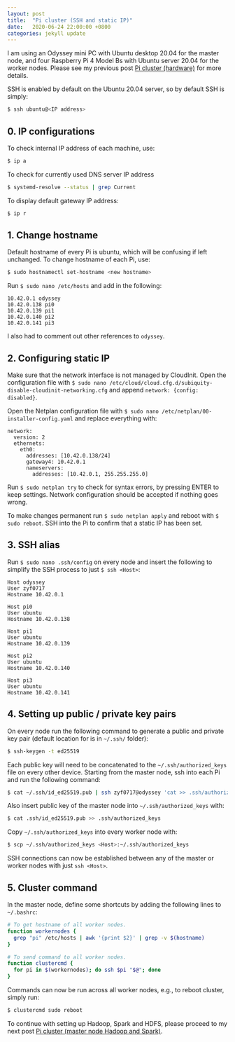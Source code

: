 ```yaml
---
layout: post
title:  "Pi cluster (SSH and static IP)"
date:   2020-06-24 22:00:00 +0800
categories: jekyll update
---
```


I am using an Odyssey mini PC with Ubuntu desktop 20.04  for the master node, and four Raspberry Pi 4 Model Bs with Ubuntu server 20.04 for the worker nodes. Please see my previous post [Pi cluster (hardware)](https://zyf0717.github.io/jekyll/update/2020/06/23/pi-clustering-hardware.html) for more details.

SSH is enabled by default on the Ubuntu 20.04 server, so by default SSH is simply:

```bash
$ ssh ubuntu@<IP address>
```

## 0. IP configurations

To check internal IP address of each machine, use:

```bash
$ ip a
```

To check for currently used DNS server IP address

```bash
$ systemd-resolve --status | grep Current
```

To display default gateway IP address:

```bash
$ ip r
```

## 1. Change hostname

Default hostname of every Pi is ubuntu, which will be confusing if left unchanged. To change hostname of each Pi, use:

```bash
$ sudo hostnamectl set-hostname <new hostname> 
```

Run `$ sudo nano /etc/hosts` and add in the following:

```
10.42.0.1 odyssey
10.42.0.138 pi0
10.42.0.139 pi1
10.42.0.140 pi2
10.42.0.141 pi3
```

I also had to comment out other references to `odyssey`.

## 2. Configuring static IP

Make sure that the network interface is not managed by CloudInit. Open the configuration file with `$ sudo nano /etc/cloud/cloud.cfg.d/subiquity-disable-cloudinit-networking.cfg` and append `network: {config: disabled}`.

Open the Netplan configuration file with `$ sudo nano /etc/netplan/00-installer-config.yaml` and replace everything with: 

```
network:
  version: 2
  ethernets:
    eth0:
      addresses: [10.42.0.138/24]
      gateway4: 10.42.0.1
      nameservers:
        addresses: [10.42.0.1, 255.255.255.0]
```

Run `$ sudo netplan try` to check for syntax errors, by pressing ENTER to keep settings. Network configuration should be accepted if nothing goes wrong.

To make changes permanent run `$ sudo netplan apply` and reboot with `$ sudo reboot`. SSH into the Pi to confirm that a static IP has been set.

## 3. SSH alias

Run `$ sudo nano .ssh/config` on every node and insert the following to simplify the SSH process to just `$ ssh <Host>`:

```
Host odyssey
User zyf0717
Hostname 10.42.0.1

Host pi0
User ubuntu
Hostname 10.42.0.138

Host pi1
User ubuntu
Hostname 10.42.0.139

Host pi2
User ubuntu
Hostname 10.42.0.140

Host pi3
User ubuntu
Hostname 10.42.0.141
```

## 4. Setting up public / private key pairs

On every node run the following command to generate a public and private key pair (default location for is in `~/.ssh/` folder):

```bash
$ ssh-keygen -t ed25519
```

Each public key will need to be concatenated to the `~/.ssh/authorized_keys` file on every other device. Starting from the master node, ssh into each Pi and run the following command:

```bash
$ cat ~/.ssh/id_ed25519.pub | ssh zyf0717@odyssey 'cat >> .ssh/authorized_keys'
```

 Also insert public key of the master node into `~/.ssh/authorized_keys` with:

```bash
$ cat .ssh/id_ed25519.pub >> .ssh/authorized_keys
```

Copy `~/.ssh/authorized_keys` into every worker node with:

```bash
$ scp ~/.ssh/authorized_keys <Host>:~/.ssh/authorized_keys
```

SSH connections can now be established between any of the master or worker nodes with just `ssh <Host>`.

## 5. Cluster command

In the master node, define some shortcuts by adding the following lines to `~/.bashrc`:

```bash
# To get hostname of all worker nodes.
function workernodes {
  grep "pi" /etc/hosts | awk '{print $2}' | grep -v $(hostname)
}

# To send command to all worker nodes.
function clustercmd {
  for pi in $(workernodes); do ssh $pi "$@"; done
}
```

Commands can now be run across all worker nodes, e.g., to reboot cluster, simply run:

```bash
$ clustercmd sudo reboot
```

To continue with setting up Hadoop, Spark and HDFS, please proceed to my next post [Pi cluster (master node Hadoop and Spark)](https://zyf0717.github.io/jekyll/update/2020/06/25/pi-single-node-hadoop-spark.html).

